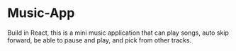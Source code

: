 # Music-App
Build in React, this is a mini music application that can play songs, auto skip forward, be able to pause and play, and pick from other tracks.
